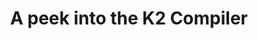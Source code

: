 ---
title: A peek into the K2 Compiler
layout: post
post-image: 
description: TODO
tags:
- kotlin
---